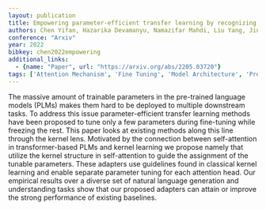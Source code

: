 ```yaml
---
layout: publication
title: Empowering parameter-efficient transfer learning by recognizing the kernel structure in self-attention
authors: Chen Yifan, Hazarika Devamanyu, Namazifar Mahdi, Liu Yang, Jin Di, Hakkani-tur Dilek
conference: "Arxiv"
year: 2022
bibkey: chen2022empowering
additional_links:
  - {name: "Paper", url: "https://arxiv.org/abs/2205.03720"}
tags: ['Attention Mechanism', 'Fine Tuning', 'Model Architecture', 'Pretraining Methods', 'Training Techniques', 'Transformer']
---
```

The massive amount of trainable parameters in the pre-trained language models (PLMs) makes them hard to be deployed to multiple downstream tasks. To address this issue parameter-efficient transfer learning methods have been proposed to tune only a few parameters during fine-tuning while freezing the rest. This paper looks at existing methods along this line through the kernel lens. Motivated by the connection between self-attention in transformer-based PLMs and kernel learning we propose namely that utilize the kernel structure in self-attention to guide the assignment of the tunable parameters. These adapters use guidelines found in classical kernel learning and enable separate parameter tuning for each attention head. Our empirical results over a diverse set of natural language generation and understanding tasks show that our proposed adapters can attain or improve the strong performance of existing baselines.
